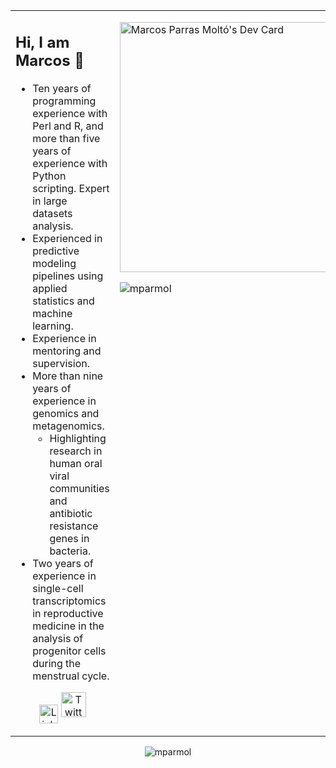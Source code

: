 <table><tr><td valign="top" width="70%">
  
## Hi, I am Marcos 👋 

- Ten years of programming experience with Perl and R, and more than five years of experience with Python scripting. Expert in large datasets analysis.
- Experienced in predictive modeling pipelines using applied statistics and machine learning.
- Experience in mentoring and supervision.
- More than nine years of experience in genomics and metagenomics. 
   - Highlighting research in human oral viral communities and antibiotic resistance genes in bacteria.
- Two years of experience in single-cell transcriptomics in reproductive medicine in the analysis of progenitor cells during the menstrual cycle.
  
 <p align="center"><a href="https://www.linkedin.com/in/mparmol/"><img src="https://cdn.worldvectorlogo.com/logos/linkedin-icon-2.svg" title="Linkedin" align="center" alt="Linkedin Account" width="30"/></a> <a href="https://twitter.com/mparmol"><img src="https://cdn.worldvectorlogo.com/logos/twitter-6.svg" title="Twitter" alt="Twitter Account" width="40"/></a> 

  
</td><td valign="top" width="30%">

<a href="https://app.daily.dev/mparmol"><img src="https://api.daily.dev/devcards/7d2721345c6a430c9912512a1423d0b0.png?r=onc" width="400" alt="Marcos Parras Moltó's Dev Card"/></a>

<p><img align="left" src="https://github-readme-stats.vercel.app/api/top-langs?username=mparmol&show_icons=true&locale=en&layout=compact" alt="mparmol" /></p>

</tr></tr></table> 

<p align="center"><img src="https://github-readme-stats.vercel.app/api?username=mparmol&show_icons=true&locale=en" alt="mparmol" /></p>
 
<!--
**mparmol/mparmol** is a ✨ _special_ ✨ repository because its `README.md` (this file) appears on your GitHub profile.

Here are some ideas to get you started:

- 🔭 I’m currently working on ...
- 🌱 I’m currently learning ...
- 👯 I’m looking to collaborate on ...
- 🤔 I’m looking for help with ...
- 💬 Ask me about ...
- 📫 How to reach me: ...
- 😄 Pronouns: ...
- ⚡ Fun fact: ...
-->
